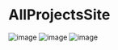# AllProjectsSite

![image](https://user-images.githubusercontent.com/80523414/180841961-ffd47bb6-61da-425b-a62c-84d0ed6b868c.png)
![image](https://user-images.githubusercontent.com/80523414/180842013-f5308f3f-325a-4ed4-b3ba-9a0ad179b4e0.png)
![image](https://user-images.githubusercontent.com/80523414/180842048-639b62c5-cbc4-41f2-9408-bc9f1be5449f.png)
